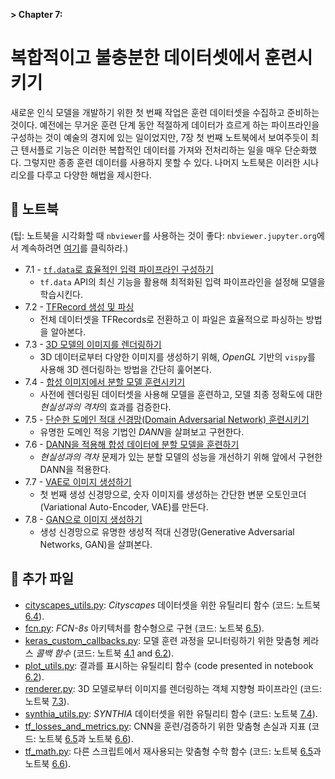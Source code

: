 **> Chapter 7:**

# 복합적이고 불충분한 데이터셋에서 훈련시키기

새로운 인식 모델을 개발하기 위한 첫 번째 작업은 훈련 데이터셋을 수집하고 준비하는 것이다. 예전에는 무거운 훈련 단계 동안 적절하게 데이터가 흐르게 하는 파이프라인을 구성하는 것이 예술의 경지에 있는 일이었지만, 7장 첫 번째 노트북에서 보여주듯이 최근 텐서플로 기능은 이러한 복합적인 데이터를 가져와 전처리하는 일을 매우 단순화했다. 그렇지만 종종 훈련 데이터를 사용하지 못할 수 있다. 나머지 노트북은 이러한 시나리오를 다루고 다양한 해법을 제시한다. 

## :notebook: 노트북

(팁: 노트북을 시각화할 때 `nbviewer`를 사용하는 것이 좋다: `nbviewer.jupyter.org`에서 계속하려면 [여기](https://nbviewer.jupyter.org/github/PacktPublishing/Hands-On-Computer-Vision-with-Tensorflow/blob/master/ch7)를 클릭하라.)

- 7.1 - [`tf.data`로 효율적인 입력 파이프라인 구성하기](./ch7_nb1_set_up_efficient_input_pipelines_with_tf_data.ipynb)
    - `tf.data` API의 최신 기능을 활용해 최적화된 입력 파이프라인을 설정해 모델을 학습시킨다. 
- 7.2 - [TFRecord 생성 및 파싱](./ch7_nb2_generate_and_parse_tfrecords.ipynb)
    - 전체 데이터셋을 TFRecords로 전환하고 이 파일은 효율적으로 파싱하는 방법을 알아본다.  
- 7.3 - [3D 모델의 이미지를 렌더링하기](./ch7_nb3_render_images_from_3d_models.ipynb)
    - 3D 데이터로부터 다양한 이미지를 생성하기 위해, _OpenGL_ 기반의 `vispy`를 사용해 3D 렌더링하는 방법을 간단히 훑어본다. 
- 7.4 - [합성 이미지에서 분할 모델 훈련시키기](./ch7_nb4_train_segmentation_model_on_synthetic_images.ipynb)
    - 사전에 렌더링된 데이터셋을 사용해 모델을 훈련하고, 모델 최종 정확도에 대한 *현실성과의 격차*의 효과를 검증한다. 
- 7.5 - [단순한 도메인 적대 신경망(Domain Adversarial Network) 훈련시키기](./ch7_nb5_train_a_simple_domain_adversarial_network_(dann).ipynb)
    - 유명한 도메인 적응 기법인 *DANN*을 살펴보고 구현한다.  
- 7.6 - [DANN을 적용해 합성 데이터에 분할 모델을 훈련하기](./ch7_nb6_apply_dann_to_train_segmentation_model_on_synthetic_data.ipynb)
    - *현실성과의 격차* 문제가 있는 분할 모델의 성능을 개선하기 위해 앞에서 구현한 DANN을 적용한다.  
- 7.7 - [VAE로 이미지 생성하기](./ch7_nb7_generate_images_with_vae_models.ipynb)
    - 첫 번째 생성 신경망으로, 숫자 이미지를 생성하는 간단한 변분 오토인코더(Variational Auto-Encoder, VAE)를 만든다.  
- 7.8 - [GAN으로 이미지 생성하기](./ch7_nb8_generate_images_with_gan_models.ipynb)
    - 생성 신경망으로 유명한 생성적 적대 신경망(Generative Adversarial Networks, GAN)을 살펴본다.  
	
## :page_facing_up: 추가 파일

- [cityscapes_utils.py](cityscapes_utils.py): _Cityscapes_ 데이터셋을 위한 유틸리티 함수 (코드: 노트북 [6.4](../Chapter06/ch6_nb4_preparing_data_for_smart_car_apps.ipynb)).
- [fcn.py](fcn.py): _FCN-8s_ 아키텍처를 함수형으로 구현 (코드: 노트북 [6.5](../Chapter06/ch6_nb5_build_and_train_a_fcn8s_semantic_segmentation_model_for_smart_cars.ipynb)).
- [keras_custom_callbacks.py](keras_custom_callbacks.py): 모델 훈련 과정을 모니터링하기 위한 맞춤형 케라스 _콜백 함수_ (코드: 노트북 [4.1](../Chapter04/ch4_nb1_implement_resnet_from_scratch.ipynb) and [6.2](./ch6_nb2_denoise_with_autoencoders.ipynb)).
- [plot_utils.py](plot_utils.py): 결과를 표시하는 유틸리티 함수 (code presented in notebook [6.2](../Chapter06/ch6_nb2_denoise_with_autoencoders.ipynb)).
- [renderer.py](renderer.py): 3D 모델로부터 이미지를 렌더링하는 객체 지향형 파이프라인 (코드: 노트북 [7.3](./ch7_nb3_render_images_from_3d_models.ipynb)).
- [synthia_utils.py](synthia_utils.py): _SYNTHIA_ 데이터셋을 위한 유틸리티 함수 (코드: 노트북 [7.4](./ch7_nb4_train_segmentation_model_on_synthetic_images.ipynb)).
- [tf_losses_and_metrics.py](tf_losses_and_metrics.py): CNN을 훈련/검증하기 위한 맞춤형 손실과 지표 (코드: 노트북 [6.5](../Chapter06/ch6_nb5_build_and_train_a_fcn8s_semantic_segmentation_model_for_smart_cars.ipynb)과 노트북 [6.6](../Chapter06/ch6_nb6_build_and_train_a_unet_for_urban_object_and_instance_segmentation.ipynb)).
- [tf_math.py](tf_math.py): 다른 스크립트에서 재사용되는 맞춤형 수학 함수 (코드: 노트북 [6.5](../Chapter06/ch6_nb5_build_and_train_a_fcn8s_semantic_segmentation_model_for_smart_cars.ipynb)과 노트북 [6.6](../Chapter06/ch6_nb6_build_and_train_a_unet_for_urban_object_and_instance_segmentation.ipynb)).
